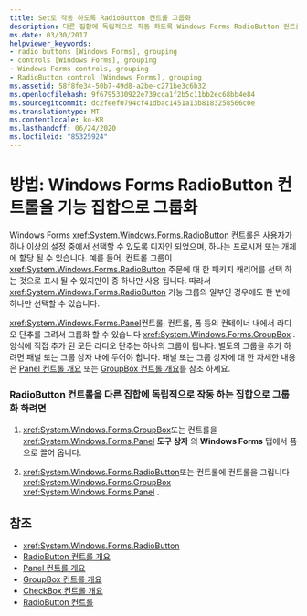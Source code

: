 ```yaml
---
title: Set로 작동 하도록 RadioButton 컨트롤 그룹화
description: 다른 집합에 독립적으로 작동 하도록 Windows Forms RadioButton 컨트롤을 그룹화 하는 방법에 대해 알아봅니다.
ms.date: 03/30/2017
helpviewer_keywords:
- radio buttons [Windows Forms], grouping
- controls [Windows Forms], grouping
- Windows Forms controls, grouping
- RadioButton control [Windows Forms], grouping
ms.assetid: 58f8fe34-50b7-49d8-a2be-c271be3c6b32
ms.openlocfilehash: 9f6795330922e739cca1f2b5c11bb2ec68bb4e84
ms.sourcegitcommit: dc2feef0794cf41dbac1451a13b8183258566c0e
ms.translationtype: MT
ms.contentlocale: ko-KR
ms.lasthandoff: 06/24/2020
ms.locfileid: "85325924"
---
```

# <a name="how-to-group-windows-forms-radiobutton-controls-to-function-as-a-set"></a>방법: Windows Forms RadioButton 컨트롤을 기능 집합으로 그룹화
Windows Forms <xref:System.Windows.Forms.RadioButton> 컨트롤은 사용자가 하나 이상의 설정 중에서 선택할 수 있도록 디자인 되었으며, 하나는 프로시저 또는 개체에 할당 될 수 있습니다. 예를 들어, 컨트롤 그룹이 <xref:System.Windows.Forms.RadioButton> 주문에 대 한 패키지 캐리어를 선택 하는 것으로 표시 될 수 있지만이 중 하나만 사용 됩니다. 따라서 <xref:System.Windows.Forms.RadioButton> 기능 그룹의 일부인 경우에도 한 번에 하나만 선택할 수 있습니다.  
  
 <xref:System.Windows.Forms.Panel>컨트롤, 컨트롤, 폼 등의 컨테이너 내에서 라디오 단추를 그려서 그룹화 할 수 있습니다 <xref:System.Windows.Forms.GroupBox> . 양식에 직접 추가 된 모든 라디오 단추는 하나의 그룹이 됩니다. 별도의 그룹을 추가 하려면 패널 또는 그룹 상자 내에 두어야 합니다. 패널 또는 그룹 상자에 대 한 자세한 내용은 [Panel 컨트롤 개요](panel-control-overview-windows-forms.md) 또는 [GroupBox 컨트롤 개요](groupbox-control-overview-windows-forms.md)를 참조 하세요.  
  
### <a name="to-group-radiobutton-controls-as-a-set-to-function-independently-of-other-sets"></a>RadioButton 컨트롤을 다른 집합에 독립적으로 작동 하는 집합으로 그룹화 하려면  
  
1. <xref:System.Windows.Forms.GroupBox>또는 컨트롤을 <xref:System.Windows.Forms.Panel> **도구 상자** 의 **Windows Forms** 탭에서 폼으로 끌어 옵니다.  
  
2. <xref:System.Windows.Forms.RadioButton>또는 컨트롤에 컨트롤을 그립니다 <xref:System.Windows.Forms.GroupBox> <xref:System.Windows.Forms.Panel> .  
  
## <a name="see-also"></a>참조

- <xref:System.Windows.Forms.RadioButton>
- [RadioButton 컨트롤 개요](radiobutton-control-overview-windows-forms.md)
- [Panel 컨트롤 개요](panel-control-overview-windows-forms.md)
- [GroupBox 컨트롤 개요](groupbox-control-overview-windows-forms.md)
- [CheckBox 컨트롤 개요](checkbox-control-overview-windows-forms.md)
- [RadioButton 컨트롤](radiobutton-control-windows-forms.md)
